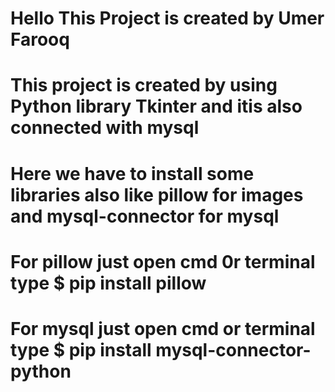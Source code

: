 # Hello This Project is created by Umer Farooq
# This project is created by using Python library Tkinter and itis also connected with mysql 
# Here we have to install some libraries also like pillow for images and mysql-connector for mysql
# For pillow just open cmd 0r terminal  type $ pip install pillow
# For mysql just open cmd or terminal type $ pip install mysql-connector-python
